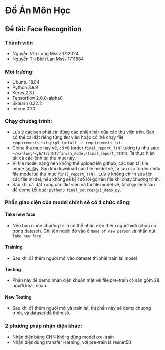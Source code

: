 # Đồ Án Môn Học
## Đề tài: Face Recognition
### Thành viên
- Nguyễn Văn Long Mssv 1712024
- Nguyễn Thị Bích Lan Mssv 1711884
### Môi trường:
- Ubuntu 18.04
- Python 3.6.9
- Keras 2.3.1
- Tensorflow 2.0.0-alpha0
- Sklearn 0.22.2
- mtcnn 0.1.0

### Chạy chương trình:
- Lưu ý các bạn phải cài đúng các phiên bản của các thư viện trên. Bạn có thể cài đặt riêng từng thư viện hoặc có thể chạy file `requirements.txt`: `pip3 install -r requirements.txt`.
- Clone thư mục này về, `cd` vô forder `final_report_TTNT` tương tự như sau: `~/vanlong/ky6/TriTNT/finish_model/final_report_TTNT$`. Ta thực hiện tất cả các lệnh tại thư mục này.
- Vì file model nặng nên không thể upload lên github, các bạn tải file mode [tại đây](https://drive.google.com/drive/folders/1zG6k__Ndp0vGWWpyOfYIn0CTjc81GvYw?usp=sharing). Sau khi download các file model về, ta lưu các forder chứa file model tại thư mục `final_report_TTNT` . Lưu ý không chỉnh sửa tên các file model, nếu không sẽ bị 1 số lỗi gọi tên file khi chạy chương trình.
- Sau khi cài đặt xong các thư viện và tải file model về, ta chạy lệnh sau để demo kết quả:
`python3 final_source/gui_demo.py`.
### Phần giao diện của model chính sẽ có 4 chức năng:
#### **Take new face**
- Nếu bạn muốn chương trình có thể nhận diện thêm người mới (chưa có trong dataset). Ghi tên người đó vào ô `Name of new person` và nhấn nút `Take new face`.
#### **Training**
- Sau khi đã thêm người mới vào dataset thì phải train lại model
#### **Testing**
- Phần này để demo nhận diện khuôn mặt với file pre-train có sẵn gồm 28 người khác nhau.
#### **New Testing** 
- Sau khi đã thêm người mới và train lại, thì phần này sẽ demo chương trình, và dataset đã thêm vô.
### 2 phương pháp nhận diện khác: 
- Nhận diện bằng CNN không dùng model pre-train
- Nhận diện dùng transfer learning, với pre-train là resnet50